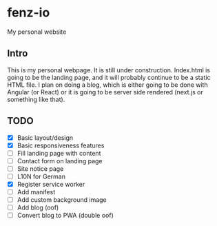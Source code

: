 # fenz-io
My personal website

## Intro
This is my personal webpage. It is still under construction.
Index.html is going to be the landing page, and it will probably continue to be a static HTML file.
I plan on doing a blog, which is either going to be done with Angular (or React) or it is going to be server side rendered (next.js or something like that).

## TODO

- [x] Basic layout/design
- [x] Basic responsiveness features
- [ ] Fill landing page with content
- [ ] Contact form on landing page
- [ ] Site notice page
- [ ] L10N for German
- [x] Register service worker
- [ ] Add manifest
- [ ] Add custom background image
- [ ] Add blog (oof)
- [ ] Convert blog to PWA (double oof)
